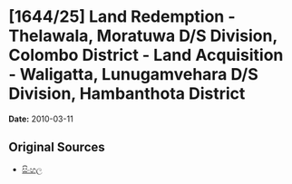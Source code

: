 # [1644/25] Land Redemption - Thelawala, Moratuwa D/S Division, Colombo District - Land Acquisition - Waligatta, Lunugamvehara D/S Division, Hambanthota District

**Date:** 2010-03-11

## Original Sources

- [සිංහල](https://documents.gov.lk/view/extra-gazettes/2010/3/1644-25_S.pdf)
